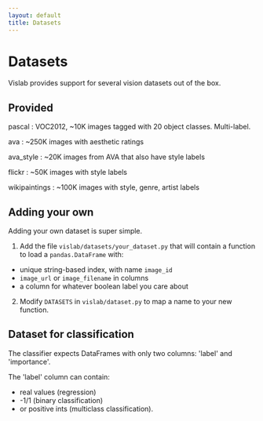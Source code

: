 ```yaml
---
layout: default
title: Datasets
---
```


# Datasets

Vislab provides support for several vision datasets out of the box.

## Provided

pascal
: VOC2012, ~10K images tagged with 20 object classes. Multi-label.

ava
: ~250K images with aesthetic ratings

ava_style
: ~20K images from AVA that also have style labels

flickr
: ~50K images with style labels

wikipaintings
: ~100K images with style, genre, artist labels

## Adding your own

Adding your own dataset is super simple.

1. Add the file `vislab/datasets/your_dataset.py` that will contain a function to load a `pandas.DataFrame` with:
- unique string-based index, with name `image_id`
- `image_url` or `image_filename` in columns
- a column for whatever boolean label you care about
2. Modify `DATASETS` in `vislab/dataset.py` to map a name to your new function.

## Dataset for classification

The classifier expects DataFrames with only two columns: 'label' and 'importance'.

The 'label' column can contain:

- real values (regression)
- -1/1 (binary classification)
- or positive ints (multiclass classification).
